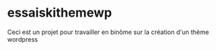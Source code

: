 # essaiskithemewp
Ceci est un projet pour travailler en binôme sur la création d'un thème wordpress
